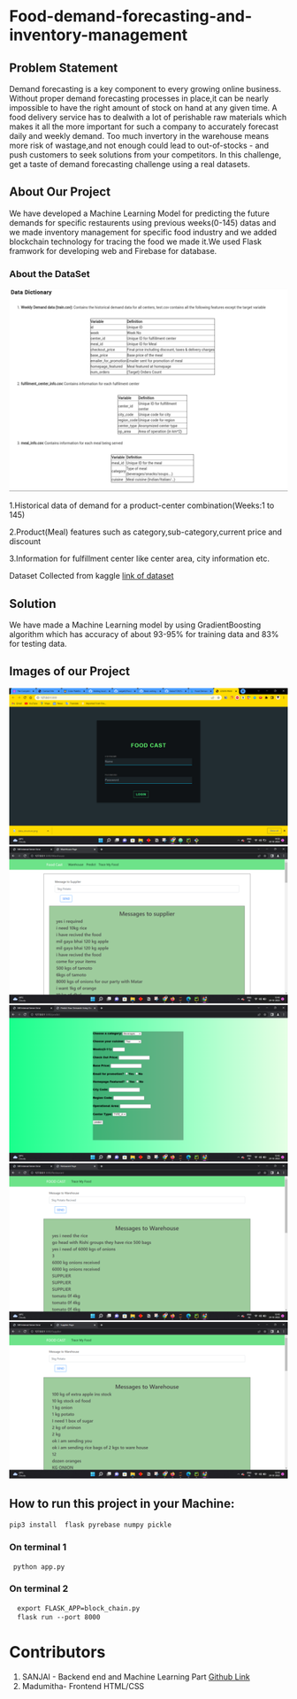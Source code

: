 # Food-demand-forecasting-and-inventory-management
## Problem Statement
Demand forecasting is a key component to every growing online business. Without proper demand forecasting processes in place,it can be nearly impossible to have the right amount of stock on hand at any given time. A food delivery service has to dealwith a lot of perishable raw materials which makes it all the more important for such a company to accurately forecast daily and weekly demand.
Too much invertory in the warehouse means more risk of wastage,and not enough could lead to out-of-stocks - and push customers to seek solutions from your competitors. In this challenge, get a taste of demand forecasting challenge using a real datasets.


## About Our Project 
We have developed a Machine Learning  Model for
predicting the future demands for specific restaurents using previous weeks(0-145) datas
and we made inventory management for specific food industry
and we  added blockchain technology for tracing the 
food we made it.We used Flask framwork for developing web and Firebase for database.
### About the DataSet
![This is an image](Images/aboutdata.png)

1.Historical data of demand for a product-center combination(Weeks:1 to 145)

2.Product(Meal) features such as category,sub-category,current price and discount

3.Information for fulfillment center like center area, city information etc.

Dataset Collected from kaggle [link of dataset ](https://www.kaggle.com/datasets/kannanaikkal/food-demand-forecasting)


## Solution
We have made a  Machine Learning model by using GradientBoosting algorithm
which has accuracy of  about 93-95% for training data and 83% for testing data.

## Images of our Project
![This is an image](Images/Screenshot%20(56).png)
![This is an image](Images/Screenshot%20(52).png)
![This is an image](Images/Screenshot%20(53).png)
![This is an image](Images/Screenshot%20(54).png)
![This is an image](Images/Screenshot%20(55).png)


## How to run this project in your Machine:
    pip3 install  flask pyrebase numpy pickle 

### On terminal 1
     python app.py
### On terminal 2
      export FLASK_APP=block_chain.py
      flask run --port 8000

# Contributors
  1. SANJAI - Backend end and Machine Learning Part  [Github Link](https://github.com/sanjail3)
  2. Madumitha- Frontend HTML/CSS
